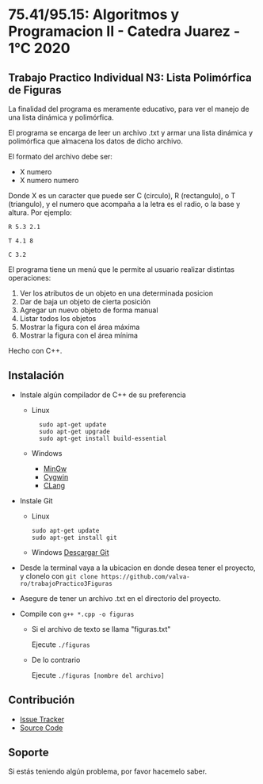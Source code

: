 75.41/95.15: Algoritmos y Programacion II - Catedra Juarez - 1°C 2020
================
Trabajo Practico Individual N3: Lista Polimórfica de Figuras
------------
La finalidad del programa es meramente educativo, para ver el manejo de una lista dinámica y polimórfica.
 
El programa se encarga de leer un archivo .txt y armar una lista dinámica y polimórfica que almacena los datos de dicho 
archivo.

El formato del archivo debe ser:

   * X numero
   * X numero numero
    
Donde X es un caracter que puede ser C (circulo), R (rectangulo), o T (triangulo), y el numero que acompaña a la letra 
es el radio, o la base y altura.
Por ejemplo:

    R 5.3 2.1
 
    T 4.1 8
 
    C 3.2
    
El programa tiene un menú que le permite al usuario realizar distintas operaciones:
   1. Ver los atributos de un objeto en una determinada posicion
   2. Dar de baja un objeto de cierta posición
   3. Agregar un nuevo objeto de forma manual
   4. Listar todos los objetos
   5. Mostrar la figura con el área máxima
   6. Mostrar la figura con el área mínima

Hecho con C++.

Instalación
------------

- Instale algún compilador de C++ de su preferencia
    - Linux 
    
            sudo apt-get update
            sudo apt-get upgrade
            sudo apt-get install build-essential
            
    - Windows 
        - [MinGw](https://osdn.net/projects/mingw/releases/) 
        - [Cygwin](https://sourceware.org/cygwin/)
        - [CLang](https://releases.llvm.org/download.html)
        
- Instale Git
	- Linux 
	
	      sudo apt-get update
		  sudo apt-get install git
		    
	- Windows [Descargar Git](https://git-scm.com/downloads)

- Desde la terminal vaya a la ubicacion en donde desea tener el proyecto, y clonelo con `git clone https://github.com/valva-ro/trabajoPractico3Figuras` 
- Asegure de tener un archivo .txt en el directorio del proyecto.
- Compile con `g++ *.cpp -o figuras`
   
    - Si el archivo de texto se llama "figuras.txt" 
    
        Ejecute `./figuras`
    
    - De lo contrario
    
        Ejecute `./figuras [nombre del archivo]`

Contribución
----------

- [Issue Tracker](https://github.com/valva-ro/trabajoPractico3Figuras/issues)
- [Source Code](https://github.com/valva-ro/trabajoPractico3Figuras)


Soporte
-------

Si estás teniendo algún problema, por favor hacemelo saber.
